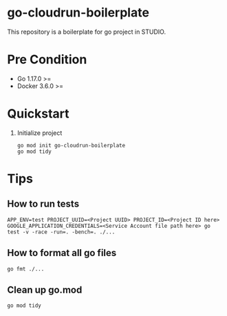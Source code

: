 # go-cloudrun-boilerplate
This repository is a boilerplate for go project in STUDIO.

# Pre Condition
- Go 1.17.0 >=
- Docker 3.6.0 >=

# Quickstart
1. Initialize project 
   ```
   go mod init go-cloudrun-boilerplate
   go mod tidy
   ```
   
# Tips
## How to run tests
```
APP_ENV=test PROJECT_UUID=<Project UUID> PROJECT_ID=<Project ID here> GOOGLE_APPLICATION_CREDENTIALS=<Service Account file path here> go test -v -race -run=. -bench=. ./...
```
## How to format all go files
```
go fmt ./...
```
## Clean up go.mod
```
go mod tidy
```